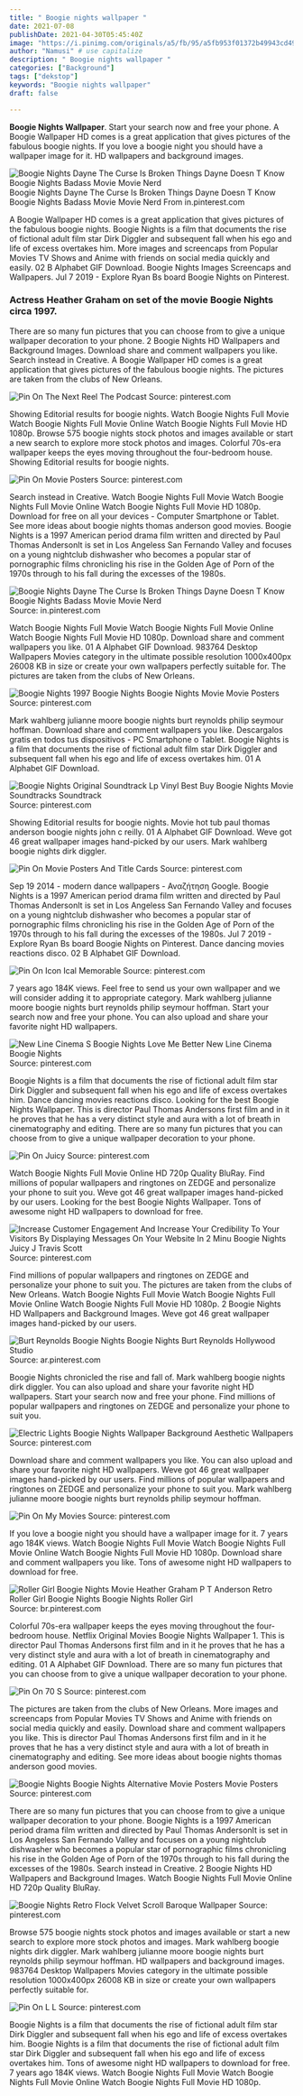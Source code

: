 ```yaml
---
title: " Boogie nights wallpaper "
date: 2021-07-08
publishDate: 2021-04-30T05:45:40Z
image: "https://i.pinimg.com/originals/a5/fb/95/a5fb953f01372b49943cd49a67167e86.jpg"
author: "Namusi" # use capitalize
description: " Boogie nights wallpaper "
categories: ["Background"]
tags: ["dekstop"]
keywords: "Boogie nights wallpaper"
draft: false

---
```



**Boogie Nights Wallpaper**. Start your search now and free your phone. A Boogie Wallpaper HD comes is a great application that gives pictures of the fabulous boogie nights. If you love a boogie night you should have a wallpaper image for it. HD wallpapers and background images.

![Boogie Nights Dayne The Curse Is Broken Things Dayne Doesn T Know Boogie Nights Badass Movie Movie Nerd](https://i.pinimg.com/originals/26/94/58/269458bfa73879c907b0685c78891fbc.jpg "Boogie Nights Dayne The Curse Is Broken Things Dayne Doesn T Know Boogie Nights Badass Movie Movie Nerd")
Boogie Nights Dayne The Curse Is Broken Things Dayne Doesn T Know Boogie Nights Badass Movie Movie Nerd From in.pinterest.com


A Boogie Wallpaper HD comes is a great application that gives pictures of the fabulous boogie nights. Boogie Nights is a film that documents the rise of fictional adult film star Dirk Diggler and subsequent fall when his ego and life of excess overtakes him. More images and screencaps from Popular Movies TV Shows and Anime with friends on social media quickly and easily. 02 B Alphabet GIF Download. Boogie Nights Images Screencaps and Wallpapers. Jul 7 2019 - Explore Ryan Bs board Boogie Nights on Pinterest.

### Actress Heather Graham on set of the movie Boogie Nights circa 1997.

There are so many fun pictures that you can choose from to give a unique wallpaper decoration to your phone. 2 Boogie Nights HD Wallpapers and Background Images. Download share and comment wallpapers you like. Search instead in Creative. A Boogie Wallpaper HD comes is a great application that gives pictures of the fabulous boogie nights. The pictures are taken from the clubs of New Orleans.


![Pin On The Next Reel The Podcast](https://i.pinimg.com/originals/eb/59/4c/eb594ce046d17d744c8ad81d7b07de1c.jpg "Pin On The Next Reel The Podcast")
Source: pinterest.com

Showing Editorial results for boogie nights. Watch Boogie Nights Full Movie Watch Boogie Nights Full Movie Online Watch Boogie Nights Full Movie HD 1080p. Browse 575 boogie nights stock photos and images available or start a new search to explore more stock photos and images. Colorful 70s-era wallpaper keeps the eyes moving throughout the four-bedroom house. Showing Editorial results for boogie nights.

![Pin On Movie Posters](https://i.pinimg.com/originals/c2/f1/af/c2f1aff7ca18020ab8243621b6fd1baa.jpg "Pin On Movie Posters")
Source: pinterest.com

Search instead in Creative. Watch Boogie Nights Full Movie Watch Boogie Nights Full Movie Online Watch Boogie Nights Full Movie HD 1080p. Download for free on all your devices - Computer Smartphone or Tablet. See more ideas about boogie nights thomas anderson good movies. Boogie Nights is a 1997 American period drama film written and directed by Paul Thomas AndersonIt is set in Los Angeless San Fernando Valley and focuses on a young nightclub dishwasher who becomes a popular star of pornographic films chronicling his rise in the Golden Age of Porn of the 1970s through to his fall during the excesses of the 1980s.

![Boogie Nights Dayne The Curse Is Broken Things Dayne Doesn T Know Boogie Nights Badass Movie Movie Nerd](https://i.pinimg.com/originals/26/94/58/269458bfa73879c907b0685c78891fbc.jpg "Boogie Nights Dayne The Curse Is Broken Things Dayne Doesn T Know Boogie Nights Badass Movie Movie Nerd")
Source: in.pinterest.com

Watch Boogie Nights Full Movie Watch Boogie Nights Full Movie Online Watch Boogie Nights Full Movie HD 1080p. Download share and comment wallpapers you like. 01 A Alphabet GIF Download. 983764 Desktop Wallpapers Movies category in the ultimate possible resolution 1000x400px 26008 KB in size or create your own wallpapers perfectly suitable for. The pictures are taken from the clubs of New Orleans.

![Boogie Nights 1997 Boogie Nights Boogie Nights Movie Movie Posters](https://i.pinimg.com/originals/60/36/b0/6036b0ead5bfc8f35656beafbd292195.jpg "Boogie Nights 1997 Boogie Nights Boogie Nights Movie Movie Posters")
Source: pinterest.com

Mark wahlberg julianne moore boogie nights burt reynolds philip seymour hoffman. Download share and comment wallpapers you like. Descargalos gratis en todos tus dispositivos - PC Smartphone o Tablet. Boogie Nights is a film that documents the rise of fictional adult film star Dirk Diggler and subsequent fall when his ego and life of excess overtakes him. 01 A Alphabet GIF Download.

![Boogie Nights Original Soundtrack Lp Vinyl Best Buy Boogie Nights Movie Soundtracks Soundtrack](https://i.pinimg.com/originals/35/0e/0e/350e0e8e33775f9ce2a93c9f51a043b4.jpg "Boogie Nights Original Soundtrack Lp Vinyl Best Buy Boogie Nights Movie Soundtracks Soundtrack")
Source: pinterest.com

Showing Editorial results for boogie nights. Movie hot tub paul thomas anderson boogie nights john c reilly. 01 A Alphabet GIF Download. Weve got 46 great wallpaper images hand-picked by our users. Mark wahlberg boogie nights dirk diggler.

![Pin On Movie Posters And Title Cards](https://i.pinimg.com/originals/f5/a3/a0/f5a3a0077df3af4f1232047ade3e4b0a.jpg "Pin On Movie Posters And Title Cards")
Source: pinterest.com

Sep 19 2014 - modern dance wallpapers - Αναζήτηση Google. Boogie Nights is a 1997 American period drama film written and directed by Paul Thomas AndersonIt is set in Los Angeless San Fernando Valley and focuses on a young nightclub dishwasher who becomes a popular star of pornographic films chronicling his rise in the Golden Age of Porn of the 1970s through to his fall during the excesses of the 1980s. Jul 7 2019 - Explore Ryan Bs board Boogie Nights on Pinterest. Dance dancing movies reactions disco. 02 B Alphabet GIF Download.

![Pin On Icon Ical Memorable](https://i.pinimg.com/736x/65/c4/78/65c47835e59b782b1d139d2ef0e11868.jpg "Pin On Icon Ical Memorable")
Source: pinterest.com

7 years ago 184K views. Feel free to send us your own wallpaper and we will consider adding it to appropriate category. Mark wahlberg julianne moore boogie nights burt reynolds philip seymour hoffman. Start your search now and free your phone. You can also upload and share your favorite night HD wallpapers.

![New Line Cinema S Boogie Nights Love Me Better New Line Cinema Boogie Nights](https://i.pinimg.com/originals/f7/4a/14/f74a14063522472fcba4169f25cbade1.jpg "New Line Cinema S Boogie Nights Love Me Better New Line Cinema Boogie Nights")
Source: pinterest.com

Boogie Nights is a film that documents the rise of fictional adult film star Dirk Diggler and subsequent fall when his ego and life of excess overtakes him. Dance dancing movies reactions disco. Looking for the best Boogie Nights Wallpaper. This is director Paul Thomas Andersons first film and in it he proves that he has a very distinct style and aura with a lot of breath in cinematography and editing. There are so many fun pictures that you can choose from to give a unique wallpaper decoration to your phone.

![Pin On Juicy](https://i.pinimg.com/originals/cd/07/ed/cd07ed4170f2f398f64ee36426e14e69.jpg "Pin On Juicy")
Source: pinterest.com

Watch Boogie Nights Full Movie Online HD 720p Quality BluRay. Find millions of popular wallpapers and ringtones on ZEDGE and personalize your phone to suit you. Weve got 46 great wallpaper images hand-picked by our users. Looking for the best Boogie Nights Wallpaper. Tons of awesome night HD wallpapers to download for free.

![Increase Customer Engagement And Increase Your Credibility To Your Visitors By Displaying Messages On Your Website In 2 Minu Boogie Nights Juicy J Travis Scott](https://i.pinimg.com/564x/c4/0a/e3/c40ae3cf8a7ff4ea95619da89e03e0c4.jpg "Increase Customer Engagement And Increase Your Credibility To Your Visitors By Displaying Messages On Your Website In 2 Minu Boogie Nights Juicy J Travis Scott")
Source: pinterest.com

Find millions of popular wallpapers and ringtones on ZEDGE and personalize your phone to suit you. The pictures are taken from the clubs of New Orleans. Watch Boogie Nights Full Movie Watch Boogie Nights Full Movie Online Watch Boogie Nights Full Movie HD 1080p. 2 Boogie Nights HD Wallpapers and Background Images. Weve got 46 great wallpaper images hand-picked by our users.

![Burt Reynolds Boogie Nights Boogie Nights Burt Reynolds Hollywood Studio](https://i.pinimg.com/originals/c1/bd/06/c1bd0668d408563ff69e1962b9a57efe.jpg "Burt Reynolds Boogie Nights Boogie Nights Burt Reynolds Hollywood Studio")
Source: ar.pinterest.com

Boogie Nights chronicled the rise and fall of. Mark wahlberg boogie nights dirk diggler. You can also upload and share your favorite night HD wallpapers. Start your search now and free your phone. Find millions of popular wallpapers and ringtones on ZEDGE and personalize your phone to suit you.

![Electric Lights Boogie Nights Wallpaper Background Aesthetic Wallpapers](https://i.pinimg.com/originals/c3/f9/a7/c3f9a7c6d53e0e2b97be31eeb28ec1a4.png "Electric Lights Boogie Nights Wallpaper Background Aesthetic Wallpapers")
Source: pinterest.com

Download share and comment wallpapers you like. You can also upload and share your favorite night HD wallpapers. Weve got 46 great wallpaper images hand-picked by our users. Find millions of popular wallpapers and ringtones on ZEDGE and personalize your phone to suit you. Mark wahlberg julianne moore boogie nights burt reynolds philip seymour hoffman.

![Pin On My Movies](https://i.pinimg.com/originals/5e/c6/5e/5ec65ec9d4e6525869821a4da7afdefa.png "Pin On My Movies")
Source: pinterest.com

If you love a boogie night you should have a wallpaper image for it. 7 years ago 184K views. Watch Boogie Nights Full Movie Watch Boogie Nights Full Movie Online Watch Boogie Nights Full Movie HD 1080p. Download share and comment wallpapers you like. Tons of awesome night HD wallpapers to download for free.

![Roller Girl Boogie Nights Movie Heather Graham P T Anderson Retro Roller Girl Boogie Nights Boogie Nights Roller Girl](https://i.pinimg.com/originals/bf/94/e1/bf94e115cd1b9ab8392adac25634db02.jpg "Roller Girl Boogie Nights Movie Heather Graham P T Anderson Retro Roller Girl Boogie Nights Boogie Nights Roller Girl")
Source: br.pinterest.com

Colorful 70s-era wallpaper keeps the eyes moving throughout the four-bedroom house. Netflix Original Movies Boogie Nights Wallpaper 1. This is director Paul Thomas Andersons first film and in it he proves that he has a very distinct style and aura with a lot of breath in cinematography and editing. 01 A Alphabet GIF Download. There are so many fun pictures that you can choose from to give a unique wallpaper decoration to your phone.

![Pin On 70 S](https://i.pinimg.com/originals/89/f9/f2/89f9f2f2cd2d1eceb4abb6901ee49464.jpg "Pin On 70 S")
Source: pinterest.com

The pictures are taken from the clubs of New Orleans. More images and screencaps from Popular Movies TV Shows and Anime with friends on social media quickly and easily. Download share and comment wallpapers you like. This is director Paul Thomas Andersons first film and in it he proves that he has a very distinct style and aura with a lot of breath in cinematography and editing. See more ideas about boogie nights thomas anderson good movies.

![Boogie Nights Boogie Nights Alternative Movie Posters Movie Posters](https://i.pinimg.com/736x/6c/ae/4a/6cae4a558b0cb7240c20f5f37d9ceec8--boogie-nights-music-posters.jpg "Boogie Nights Boogie Nights Alternative Movie Posters Movie Posters")
Source: pinterest.com

There are so many fun pictures that you can choose from to give a unique wallpaper decoration to your phone. Boogie Nights is a 1997 American period drama film written and directed by Paul Thomas AndersonIt is set in Los Angeless San Fernando Valley and focuses on a young nightclub dishwasher who becomes a popular star of pornographic films chronicling his rise in the Golden Age of Porn of the 1970s through to his fall during the excesses of the 1980s. Search instead in Creative. 2 Boogie Nights HD Wallpapers and Background Images. Watch Boogie Nights Full Movie Online HD 720p Quality BluRay.

![Boogie Nights Retro Flock Velvet Scroll Baroque Wallpaper](https://i.pinimg.com/originals/ea/7e/0d/ea7e0d8b8fec4d8ed79ae15d238537b2.jpg "Boogie Nights Retro Flock Velvet Scroll Baroque Wallpaper")
Source: pinterest.com

Browse 575 boogie nights stock photos and images available or start a new search to explore more stock photos and images. Mark wahlberg boogie nights dirk diggler. Mark wahlberg julianne moore boogie nights burt reynolds philip seymour hoffman. HD wallpapers and background images. 983764 Desktop Wallpapers Movies category in the ultimate possible resolution 1000x400px 26008 KB in size or create your own wallpapers perfectly suitable for.

![Pin On L L](https://i.pinimg.com/originals/a5/fb/95/a5fb953f01372b49943cd49a67167e86.jpg "Pin On L L")
Source: pinterest.com

Boogie Nights is a film that documents the rise of fictional adult film star Dirk Diggler and subsequent fall when his ego and life of excess overtakes him. Boogie Nights is a film that documents the rise of fictional adult film star Dirk Diggler and subsequent fall when his ego and life of excess overtakes him. Tons of awesome night HD wallpapers to download for free. 7 years ago 184K views. Watch Boogie Nights Full Movie Watch Boogie Nights Full Movie Online Watch Boogie Nights Full Movie HD 1080p.

